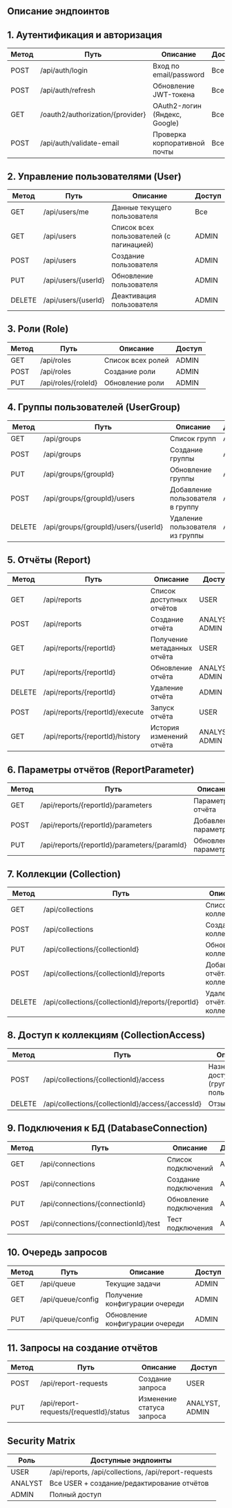 ## **Описание эндпоинтов**

## **1\. Аутентификация и авторизация**

| Метод | Путь	                          | Описание	                 | Доступ |
|-------|---------------------------------|------------------------------|--------|
| POST  | /api/auth/login	              | Вход по email/password	     | Все    |
| POST  | /api/auth/refresh	              | Обновление JWT-токена	     | Все    |
| GET   | /oauth2/authorization/{provider}|	OAuth2-логин (Яндекс, Google)| Все    |
| POST  | /api/auth/validate-email	      | Проверка корпоративной почты | Все    |

## **2\. Управление пользователями (User)**

| Метод  | Путь	               | Описание	                             | Доступ |
|--------|---------------------|-----------------------------------------|--------|
| GET    | /api/users/me	   | Данные текущего пользователя	         | Все    |
| GET    | /api/users	       | Список всех пользователей (с пагинацией)| ADMIN  |
| POST   | /api/users	       | Создание пользователя                   | ADMIN  |
| PUT    | /api/users/{userId} | Обновление пользователя                 | ADMIN  |
| DELETE | /api/users/{userId} | Деактивация пользователя                | ADMIN  |

## **3\. Роли (Role)**

| Метод | Путь	              | Описание	      | Доступ |
|-------|---------------------|-------------------|--------|
| GET   | /api/roles	      | Список всех ролей |	ADMIN  |
| POST  | /api/roles	      | Создание роли	  | ADMIN  |
| PUT   | /api/roles/{roleId} |	Обновление роли	  | ADMIN  |

## **4\. Группы пользователей (UserGroup)**

| Метод  | Путь	                               | Описание	                      | Доступ |
|--------|-------------------------------------|----------------------------------|--------|
| GET	 | /api/groups	                       | Список групп	                  | ADMIN  |
| POST	 | /api/groups	                       | Создание группы	              | ADMIN  |
| PUT	 | /api/groups/{groupId}	           | Обновление группы	              | ADMIN  |
| POST	 | /api/groups/{groupId}/users         | Добавление пользователя в группу | ADMIN  |
| DELETE | /api/groups/{groupId}/users/{userId}| Удаление пользователя из группы  | ADMIN  |

## **5\. Отчёты (Report)**

| Метод  | Путь	                           | Описание	                 | Доступ         |
|--------|---------------------------------|-----------------------------|----------------|
| GET	 | /api/reports	                   | Список доступных отчётов	 | USER           |
| POST	 | /api/reports	                   | Создание отчёта             | ANALYST, ADMIN |
| GET	 | /api/reports/{reportId}	       | Получение метаданных отчёта | USER           |
| PUT	 | /api/reports/{reportId}	       | Обновление отчёта	         | ANALYST, ADMIN |
| DELETE | /api/reports/{reportId}	       | Удаление отчёта             | ADMIN          |
| POST	 | /api/reports/{reportId}/execute | Запуск отчёта	             | USER           |
| GET	 | /api/reports/{reportId}/history | История изменений отчёта    | ANALYST, ADMIN |

## **6\. Параметры отчётов (ReportParameter)**

| Метод | Путь	                                       | Описание	          | Доступ         |
|-------|----------------------------------------------|----------------------|----------------|
| GET	| /api/reports/{reportId}/parameters	       | Параметры отчёта     | USER           |
| POST	| /api/reports/{reportId}/parameters	       | Добавление параметра | ANALYST, ADMIN |
| PUT	| /api/reports/{reportId}/parameters/{paramId} | Обновление параметра | ANALYST, ADMIN |

## **7\. Коллекции (Collection)**

| Метод  | Путь	                                             | Описание	                    | Доступ         |
|--------|---------------------------------------------------|------------------------------|----------------|
| GET	 | /api/collections                                  | Список коллекций	            | USER           |
| POST	 | /api/collections	                                 | Создание коллекции	        | ANALYST, ADMIN |
| PUT	 | /api/collections/{collectionId}	                 | Обновление коллекции	        | ANALYST, ADMIN |
| POST	 | /api/collections/{collectionId}/reports	         | Добавление отчёта в коллекцию| ANALYST, ADMIN |
| DELETE | /api/collections/{collectionId}/reports/{reportId}| Удаление отчёта из коллекции | ANALYST, ADMIN |

## **8\. Доступ к коллекциям (CollectionAccess)**

| Метод  | Путь	                                            | Описание	                              | Доступ |
|--------|--------------------------------------------------|-----------------------------------------|--------|
| POST	 | /api/collections/{collectionId}/access           | Назначение доступа (группе/пользователю)|	ADMIN  |
| DELETE | /api/collections/{collectionId}/access/{accessId}| Отзыв доступа	                          | ADMIN  |

## **9\. Подключения к БД (DatabaseConnection)**

| Метод | Путь	                               | Описание	            | Доступ |
|-------|--------------------------------------|------------------------|--------|
| GET   | /api/connections                     | Список подключений     | ADMIN  |
| POST  | /api/connections                     | Создание подключения	| ADMIN  |
| PUT   | /api/connections/{connectionId}      | Обновление подключения | ADMIN  |
| POST  | /api/connections/{connectionId}/test | Тест подключения       | ADMIN  |

## **10\. Очередь запросов**

| Метод | Путь	            | Описание	                      | Доступ |
|-------|-------------------|---------------------------------|--------|
| GET   | /api/queue        | Текущие задачи                  | ADMIN  |
| GET   | /api/queue/config | Получение конфигурации очереди  | ADMIN  |
| PUT   | /api/queue/config | Обновление конфигурации очереди | ADMIN  |

## **11\. Запросы на создание отчётов**

| Метод | Путь	                                  | Описание	              | Доступ         |
|-------|-----------------------------------------|---------------------------|----------------|
| POST  | /api/report-requests                    | Создание запроса	      | USER           |
| PUT   | /api/report-requests/{requestId}/status | Изменение статуса запроса | ANALYST, ADMIN |

## **Security Matrix**

| Роль    | Доступные эндпоинты                                  |
|---------|------------------------------------------------------|
| USER    | /api/reports, /api/collections, /api/report-requests |
| ANALYST | Все USER + создание/редактирование отчётов           |
| ADMIN   | Полный доступ                                        |